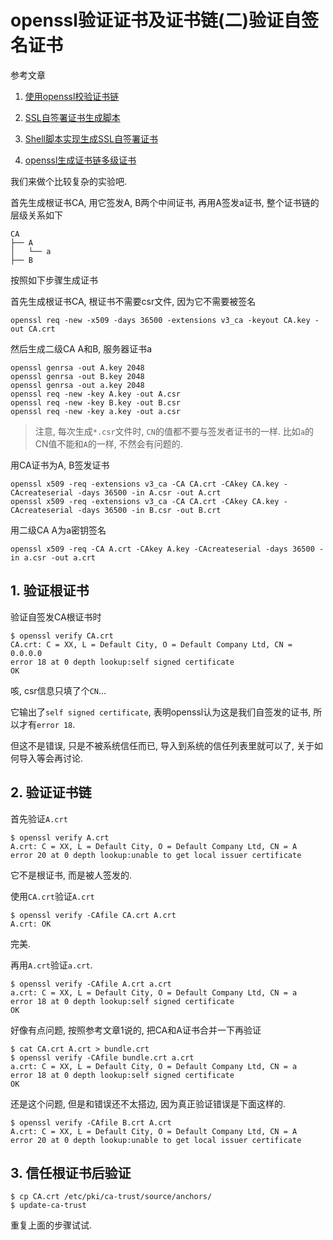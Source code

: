 # openssl验证证书及证书链(二)验证自签名证书

参考文章

1. [使用openssl校验证书链](http://www.zeali.net/entry/532)

2. [SSL自签署证书生成脚本](http://www.zeali.net/entry/532)

3. [Shell脚本实现生成SSL自签署证书](http://www.jb51.net/article/60371.htm)

4. [openssl生成证书链多级证书](http://www.cnblogs.com/gsls200808/p/4502044.html)

我们来做个比较复杂的实验吧.

首先生成根证书CA, 用它签发A, B两个中间证书, 再用A签发a证书, 整个证书链的层级关系如下

```
CA
├── A
│   └── a
├── B
```

按照如下步骤生成证书

首先生成根证书CA, 根证书不需要csr文件, 因为它不需要被签名

```
openssl req -new -x509 -days 36500 -extensions v3_ca -keyout CA.key -out CA.crt
```

然后生成二级CA A和B, 服务器证书a

```
openssl genrsa -out A.key 2048
openssl genrsa -out B.key 2048
openssl genrsa -out a.key 2048
openssl req -new -key A.key -out A.csr
openssl req -new -key B.key -out B.csr
openssl req -new -key a.key -out a.csr
```

> 注意, 每次生成`*.csr`文件时, `CN`的值都不要与签发者证书的一样. 比如`a`的CN值不能和`A`的一样, 不然会有问题的.

用CA证书为A, B签发证书

```
openssl x509 -req -extensions v3_ca -CA CA.crt -CAkey CA.key -CAcreateserial -days 36500 -in A.csr -out A.crt
openssl x509 -req -extensions v3_ca -CA CA.crt -CAkey CA.key -CAcreateserial -days 36500 -in B.csr -out B.crt
```

用二级CA A为a密钥签名

```
openssl x509 -req -CA A.crt -CAkey A.key -CAcreateserial -days 36500 -in a.csr -out a.crt
```

## 1. 验证根证书

验证自签发CA根证书时

```
$ openssl verify CA.crt
CA.crt: C = XX, L = Default City, O = Default Company Ltd, CN = 0.0.0.0
error 18 at 0 depth lookup:self signed certificate
OK
```

咳, csr信息只填了个`CN`...

它输出了`self signed certificate`, 表明openssl认为这是我们自签发的证书, 所以才有`error 18`. 

但这不是错误, 只是不被系统信任而已, 导入到系统的信任列表里就可以了, 关于如何导入等会再讨论. 

## 2. 验证证书链

首先验证`A.crt`

```
$ openssl verify A.crt
A.crt: C = XX, L = Default City, O = Default Company Ltd, CN = A
error 20 at 0 depth lookup:unable to get local issuer certificate
```

它不是根证书, 而是被人签发的.

使用`CA.crt`验证`A.crt`

```
$ openssl verify -CAfile CA.crt A.crt 
A.crt: OK
```

完美.

再用`A.crt`验证`a.crt`.

```
$ openssl verify -CAfile A.crt a.crt 
a.crt: C = XX, L = Default City, O = Default Company Ltd, CN = a
error 18 at 0 depth lookup:self signed certificate
OK
```

好像有点问题, 按照参考文章1说的, 把CA和A证书合并一下再验证

```
$ cat CA.crt A.crt > bundle.crt
$ openssl verify -CAfile bundle.crt a.crt 
a.crt: C = XX, L = Default City, O = Default Company Ltd, CN = a
error 18 at 0 depth lookup:self signed certificate
OK
```

还是这个问题, 但是和错误还不太搭边, 因为真正验证错误是下面这样的.

```
$ openssl verify -CAfile B.crt A.crt 
A.crt: C = XX, L = Default City, O = Default Company Ltd, CN = A
error 20 at 0 depth lookup:unable to get local issuer certificate
```

## 3. 信任根证书后验证

```
$ cp CA.crt /etc/pki/ca-trust/source/anchors/
$ update-ca-trust
```

重复上面的步骤试试.
